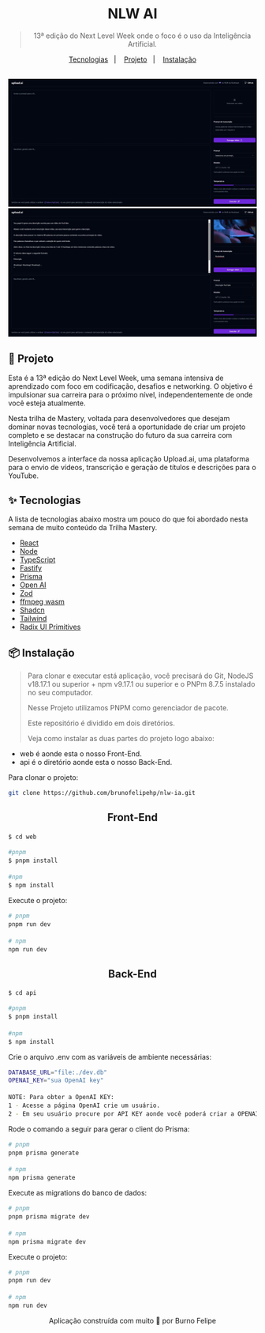 <div align="center">
  <h1>
     NLW AI
  </h1>
  
  > 13ª edição do Next Level Week onde o foco é o uso da Inteligência Artificial.
  
  <p align="center">
    <a href="#-tecnologias">Tecnologias</a>&nbsp;&nbsp;&nbsp;|&nbsp;&nbsp;&nbsp;
    <a href="#-projeto">Projeto</a>&nbsp;&nbsp;&nbsp;|&nbsp;&nbsp;&nbsp;
     <a href="#-instalacao">Instalação</a>
  </p>
  
  <br />
  
  <img src="./assets/project-01.jpeg" />
  <img src="./assets/project-02.jpeg" />
</div>

## 🌟 **Projeto**

Esta é a 13ª edição do Next Level Week, uma semana intensiva de aprendizado com foco em codificação, desafios e networking. O objetivo é impulsionar sua carreira para o próximo nível, independentemente de onde você esteja atualmente.

Nesta trilha de Mastery, voltada para desenvolvedores que desejam dominar novas tecnologias, você terá a oportunidade de criar um projeto completo e se destacar na construção do futuro da sua carreira com Inteligência Artificial.

Desenvolvemos a interface da nossa aplicação Upload.ai, uma plataforma para o envio de vídeos, transcrição e geração de títulos e descrições para o YouTube.

## ✨ Tecnologias

A lista de tecnologias abaixo mostra um pouco do que foi abordado nesta semana de muito conteúdo da Trilha Mastery.

- [React](https://pt-br.legacy.reactjs.org/)
- [Node](https://nodejs.org/en/about)
- [TypeScript](https://www.typescriptlang.org/)
- [Fastify](https://fastify.dev/)
- [Prisma](https://www.prisma.io/)
- [Open AI](https://platform.openai.com/docs/introduction)
- [Zod](https://zod.dev/)
- [ffmpeg wasm](https://ffmpegwasm.netlify.app/)
- [Shadcn](https://ui.shadcn.com/)
- [Tailwind](https://tailwindcss.com/)
- [Radix UI Primitives](https://www.radix-ui.com/primitives)

## 📦<span id="#-instalacao"> Instalação </span>

> <p>Para clonar e executar está aplicação, você precisará do Git, NodeJS v18.17.1 ou superior + npm v9.17.1 ou superior e o PNPm 8.7.5 instalado no seu computador.</p>
> <p> Nesse Projeto utilizamos PNPM como gerenciador de pacote.</p> 
> <p>Este repositório é dividido em dois diretórios.</P>
> <p>Veja como instalar as duas partes do projeto logo abaixo: </p>

- web é aonde esta o nosso Front-End.
- api é o diretório aonde esta o nosso Back-End.

<p>Para clonar o projeto:</p>

```bash
git clone https://github.com/brunofelipehp/nlw-ia.git
```

<h2 align="center">Front-End</h2>

```bash
$ cd web
```

```bash
#pnpm
$ pnpm install

#npm
$ npm install
```

 <p>Execute o projeto:</p>

```bash
# pnpm
pnpm run dev

# npm
npm run dev
```

 <h2 align="center">Back-End</h2>

```bash
$ cd api
```

```bash
#pnpm
$ pnpm install

#npm
$ npm install
```

<p>Crie o arquivo .env com as variáveis de ambiente necessárias:</p>
<span></span>

```bash
DATABASE_URL="file:./dev.db"
OPENAI_KEY="sua OpenAI key"

NOTE: Para obter a OpenAI KEY:
1 - Acesse a página OpenAI crie um usuário.
2 - Em seu usuário procure por API KEY aonde você poderá criar a OPENAI_KEY.

```

 <p>Rode o comando a seguir para gerar o client do Prisma:</p>

```bash
# pnpm
pnpm prisma generate

# npm
npm prisma generate
```

 <p>Execute as migrations do banco de dados:</p>

```bash
# pnpm
pnpm prisma migrate dev

# npm
npm prisma migrate dev
```

<p>Execute o projeto:</p>

```bash
# pnpm
pnpm run dev

# npm
npm run dev
```

<p align="center">Aplicação construída com muito 💜 por Burno Felipe</p>
